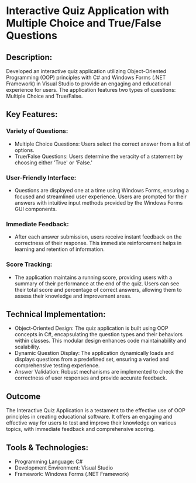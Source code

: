 # Interactive Quiz Application with Multiple Choice and True/False Questions

## Description:
Developed an interactive quiz application utilizing Object-Oriented Programming (OOP) principles with C# and Windows Forms (.NET Framework) in Visual Studio to provide an engaging and educational experience for users. The application features two types of questions: Multiple Choice and True/False.

## Key Features:

### Variety of Questions:
* Multiple Choice Questions: Users select the correct answer from a list of options.
* True/False Questions: Users determine the veracity of a statement by choosing either 'True' or 'False.'

### User-Friendly Interface:

* Questions are displayed one at a time using Windows Forms, ensuring a focused and streamlined user experience.
Users are prompted for their answers with intuitive input methods provided by the Windows Forms GUI components.

### Immediate Feedback:

* After each answer submission, users receive instant feedback on the correctness of their response.
This immediate reinforcement helps in learning and retention of information.

### Score Tracking:

* The application maintains a running score, providing users with a summary of their performance at the end of the quiz.
Users can see their total score and percentage of correct answers, allowing them to assess their knowledge and improvement areas.

## Technical Implementation:

* Object-Oriented Design: The quiz application is built using OOP concepts in C#, encapsulating the question types and their behaviors within classes. This modular design enhances code maintainability and scalability.
* Dynamic Question Display: The application dynamically loads and displays questions from a predefined set, ensuring a varied and comprehensive testing experience.
* Answer Validation: Robust mechanisms are implemented to check the correctness of user responses and provide accurate feedback.

## Outcome
The Interactive Quiz Application is a testament to the effective use of OOP principles in creating educational software. It offers an engaging and effective way for users to test and improve their knowledge on various topics, with immediate feedback and comprehensive scoring.

## Tools & Technologies:

* Programming Language: C#
* Development Environment: Visual Studio
* Framework: Windows Forms (.NET Framework)
